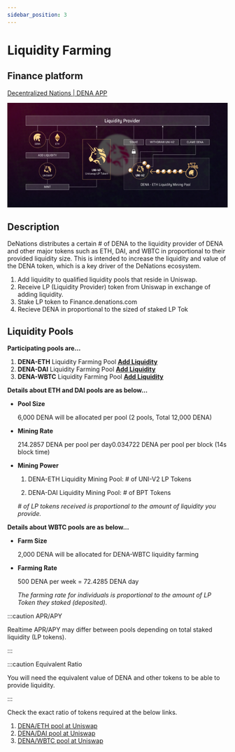 ```yaml
---
sidebar_position: 3
---
```


# Liquidity Farming

## Finance platform

[Decentralized Nations | DENA APP](http://finance.denations.com/#/dena)

![Untitled](./assets/liquidity-farming/Untitled.png)

## Description

DeNations distributes a certain # of DENA to the liquidity provider of DENA and other major tokens such as ETH, DAI, and WBTC in proportional to their provided liquidity size. This is intended to increase the liquidity and value of the DENA token, which is a key driver of the DeNations ecosystem. 

1. Add liquidity to qualified liquidity pools that reside in Uniswap.
2. Receive LP (Liquidity Provider) token from Uniswap in exchange of adding liquidity.
3. Stake LP token to Finance.denations.com
4. Recieve DENA in proportional to the sized of staked LP Tok

## Liquidity Pools

**Participating pools are...**

1. **DENA-ETH** Liquidity Farming Pool **[Add Liquidity](https://app.uniswap.org/#/add/0x15f0eedf9ce24fc4b6826e590a8292ce5524a1da/ETH)** 
2. **DENA-DAI** Liquidity Farming Pool **[Add Liquidity](https://app.uniswap.org/#/add/0x15f0eedf9ce24fc4b6826e590a8292ce5524a1da/0x6b175474e89094c44da98b954eedeac495271d0f)**
3. **DENA-WBTC** Liquidity Farming Pool [**Add Liquidity**](https://app.uniswap.org/#/add/0x15f0eedf9ce24fc4b6826e590a8292ce5524a1da/0x2260FAC5E5542a773Aa44fBCfeDf7C193bc2C599)

**Details about ETH and DAI pools are as below...**

- **Pool Size**

    6,000 DENA will be allocated per pool (2 pools, Total 12,000 DENA)

- **Mining Rate**

    214.2857 DENA per pool per day0.034722 DENA per pool per block (14s block time)

- **Mining Power**

    1. DENA-ETH Liquidity Mining Pool: # of UNI-V2 LP Tokens

    2. DENA-DAI Liquidity Mining Pool: # of BPT Tokens

    *# of LP tokens received is proportional to the amount of liquidity you provide.*

**Details about WBTC pools are as below...**

- **Farm Size**

    2,000 DENA will be allocated for DENA-WBTC liquidity farming

- **Farming Rate**

    500 DENA per week = 72.4285 DENA day

    *The farming rate for individuals is proportional to the amount of LP Token they staked (deposited).*


:::caution APR/APY

Realtime APR/APY may differ between pools depending on total staked liquidity (LP tokens).

:::

:::caution Equivalent Ratio

You will need the equivalent value of DENA and other tokens to be able to provide liquidity.

:::

Check the exact ratio of tokens required at the below links.

1. [DENA/ETH pool at Uniswap](https://app.uniswap.org/#/add/v2/0x15F0EEDF9Ce24fc4b6826E590A8292CE5524a1DA/ETH)
2. [DENA/DAI pool at Uniswap](https://app.uniswap.org/#/add/v2/0x15F0EEDF9Ce24fc4b6826E590A8292CE5524a1DA/0x6B175474E89094C44Da98b954EedeAC495271d0F)
3. [DENA/WBTC pool at Uniswap](https://app.uniswap.org/#/add/v2/0x15F0EEDF9Ce24fc4b6826E590A8292CE5524a1DA/0x2260fac5e5542a773aa44fbcfedf7c193bc2c599)